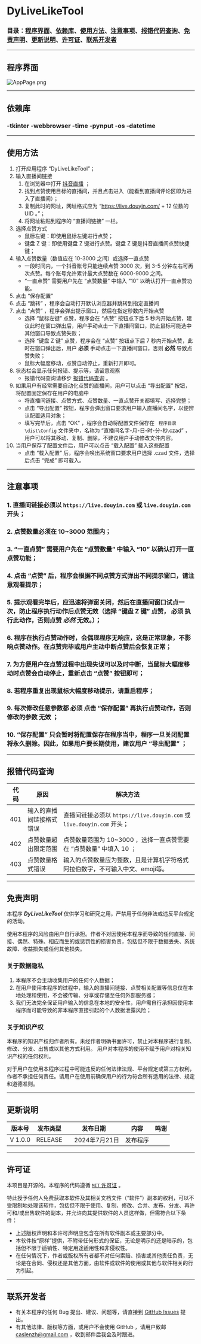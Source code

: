 # DyLiveLikeTool  

### 目录：[程序界面](#AppPage)、[依赖库](#DependentLibrary)、[使用方法](#Usage)、[注意事项](#Precautions)、[报错代码查询](#ErrorCodeQuery)、[免责声明](#Disclaimer)、[更新说明](#UpdateInstructions)、[许可证](#Licence)、[联系开发者](#ContactDeveloper)

---
<a id="AppPage"></a>
---
## 程序界面
![AppPage.png](AppPage.png)

---
<a id="DependentLibrary"></a>
---
## 依赖库  
### -tkinter -webbrowser -time -pynput -os -datetime  

---
<a id="Usage"></a>
---
## 使用方法
1. 打开应用程序 “DyLiveLikeTool”；
2. 输入直播间链接
   1. 在浏览器中打开 [抖音直播](https://live.douyin.com) ；
   2. 找到点赞使用目标的直播间，并且点击进入（能看到直播间评论区即为进入了直播间）；
   3. 复制此时的网址，网址格式应为 “https://live.douyin.com/ + 12 位数的 UID 。”；
   4. 将网址粘贴到程序的 “直播间链接” 一栏。
3. 选择点赞方式
    - 鼠标左键：即使用鼠标左键进行点赞；
    - 键盘 Z 键：即使用键盘 Z 键进行点赞。键盘 Z 键是抖音直播间点赞快捷键；
4. 输入点赞数量（数值应在 10-3000 之间）或选择一直点赞  
    - 一段时间内，一个抖音账号只能连续点赞 3000 次，到 3-5 分钟左右可再次点赞。每个账号允许累计最大点赞数在 6000-9000 之间。
    - “一直点赞” 需要用户先在 “点赞数量” 中输入 “10” 以确认打开一直点赞功能。
5. 点击 “保存配置” 
6. 点击 “跳转” ，程序会自动打开默认浏览器并跳转到指定直播间
7. 点击 “点赞” ，程序会弹出提示窗口，然后在指定秒数内开始点赞
    - 选择 “鼠标左键” 点赞，程序会在 “点赞” 按钮点下后 5 秒内开始点赞，建议此时在窗口弹出后，用户手动点击一下直播间窗口，防止鼠标可能选中其他窗口导致点赞失败；
    - 选择 “键盘 Z 键” 点赞，程序会在 “点赞” 按钮点下后 7 秒内开始点赞，此时在窗口弹出后，用户 ****必须**** 手动点击一下直播间窗口，否则 **必然** 导致点赞失败；
    - 鼠标大幅度移动，点赞自动停止，重新打开即可。
8. 状态栏会显示任何报错、提示等，请留意观察
    - 报错代码查询请移步 [报错代码查询](#ErrorCodeQuery) 。
9. 如果用户有经常需要自动化点赞的直播间，用户可以点击 “导出配置” 按钮，将配置固定保存在用户的电脑中
    - 将直播间链接、点赞方式、点赞数量、一直点赞开关都填写、选择完整；
    - 点击 “导出配置” 按钮，程序会弹出窗口要求用户输入直播间名字，以便辨认配置适用对象；
    - 填写完毕后，点击 “OK” ，程序会自动将配置文件保存在 ` 程序目录\dist\Config` 文件夹中，名称为 “直播间名字-月-日-时-分-秒.czad” ，用户可以将其移动、复制、删除，不建议用户手动修改文件内容。
10. 当用户保存了配置文件后，用户可以点击 “载入配置” 载入这些配置
    - 点击 “载入配置” 后，程序会唤出系统窗口要求用户选择 .czad 文件，选择后点击 “完成” 即可载入。

---
<a id="Precautions"></a>
---
## 注意事项
### 1. 直播间链接必须以 `https://live.douyin.com` 或 `live.douyin.com` 开头；
### 2. 点赞数量必须在 10~3000 范围内；
### 3. “一直点赞” 需要用户先在 “点赞数量” 中输入 “10” 以确认打开一直点赞功能；
### 4. 点击 “点赞” 后，程序会根据不同点赞方式弹出不同提示窗口，请注意观看提示；
### 5. 提示观看完毕后，应迅速将弹窗关闭，然后在直播间窗口试点一次，防止程序执行动作后点赞无效（选择 “键盘 Z 键” 点赞， ****必须**** 执行此动作，否则点赞 ***必然*** 无效。）；
### 6. 程序在执行点赞动作时，会偶现程序无响应，这是正常现象，不影响点赞动作。在点赞完毕或用户主动中断点赞后会恢复正常；
### 7. 为方便用户在点赞过程中出现失误可以及时中断，当鼠标大幅度移动时点赞会自动停止，重新点击 “点赞” 按钮即可；
### 8. 若程序重复出现鼠标大幅度移动提示，请重启程序；
### 9. 每次修改任意参数都 ****必须**** 点击 “保存配置” 再执行点赞动作，否则修改的参数 **无效** ；
### 10. “保存配置” 只会暂时将配置保存在程序当中，程序一旦关闭配置将永久删除。因此，如果用户要长期使用，建议用户 “导出配置” ；

---
<a id="ErrorCodeQuery"></a>
---
## 报错代码查询
| 代码       | 原因           | 解决方法                                                       |
|----------|--------------|------------------------------------------------------------|
| 401      | 输入的直播间链接格式错误 | 直播间链接必须以 `https://live.douyin.com` 或 `live.douyin.com` 开头； |
| 402      | 点赞数量超出限定范围   | 点赞数量范围为 10~3000 ，选择一直点赞需要在 “点赞数量” 中填入 10 ；                 |
| 403      | 点赞数量格式错误     | 输入的点赞数量应为整数，且是计算机字符格式阿拉伯数字，不可输入中文、emoji等。                  |

---
<a id="Disclaimer"></a>
---
## 免责声明
本程序 ***DyLiveLikeTool*** 仅供学习和研究之用，严禁用于任何非法或违反平台规定的活动。    

使用本程序的风险由用户自行承担。作者不对因使用本程序而导致的任何直接、间接、偶然、特殊、相应而生的或惩罚性的损害负责，包括但不限于数据丢失、系统故障、收益损失或任何其他损失。  
  
### 关于数据隐私  
1. 本程序不会主动收集用户的任何个人数据；  
2. 在用户使用本程序的过程中，输入的直播间链接、点赞相关配置等信息仅在本地处理和使用，不会被传输、分享或存储至任何外部服务器；  
3. 我们无法完全保证用户输入的信息在本地的安全性，用户需自行承担因使用本程序而可能导致的非本程序直接引起的个人数据泄露风险；  
  
### 关于知识产权  
本程序的知识产权归作者所有。未经作者明确书面许可，禁止对本程序进行复制、修改、分发、出售或以其他方式利用。
用户对本程序的使用不赋予用户对相关知识产权的任何权利。

对于用户在使用本程序过程中可能违反的任何法律法规、平台规定或第三方权利，作者不承担任何责任。请用户在使用前确保用户的行为符合所有适用的法律、规定和道德准则。

---
<a id="UpdateInstructions"></a>
---
## 更新说明
| 版本号     | 发布类型    | 发布日期         | 内容   | 鸣谢 |
|---------|---------|--------------|------|----|
| V 1.0.0 | RELEASE | 　2024年7月21日  | 发布程序 |    |

---
<a id="Licence"></a>
---
## 许可证

本项目是开源的。本程序的代码遵循 [`MIT` 许可证](https://github.com/CaslenZ/DyLiveLikeTool?tab=MIT-1-ov-file) 。  
  
特此授予任何人免费获取本软件及其相关文档文件（“软件”）副本的权利，可以不受限制地处理该软件，包括但不限于使用、复制、修改、合并、发布、分发、再许可和/或出售软件的副本，并允许向其提供软件的人员这样做，但需符合以下条件：  

- 上述版权声明和本许可声明应包含在所有软件副本或主要部分中。  
- 本软件按“原样”提供，不附带任何形式的保证，无论是明示的还是暗示的，包括但不限于适销性、特定用途适用性和非侵权性。   
- 在任何情况下，作者或版权所有者都不对任何索赔、损害或其他责任负责，无论是在合同、侵权还是其他方面，由软件或软件的使用或其他与软件相关的行为引起。

---
<a id="ContactDeveloper"></a>
---
## 联系开发者

- 有关本程序的任何 Bug 提出、建议、问题等，请直接到 [GitHub Issues](https://github.com/CaslenZ/DyLiveLikeTool/issues) 提出。  
- 有其他法律、版权等方面，或用户不会使用 GitHub ，请用户致邮 [caslenzh@gmail.com](mailto:caslenzh@gmail.com) ，收到邮件后我会及时跟进。  